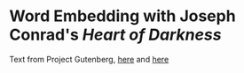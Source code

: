 # Word Embedding with Joseph Conrad's _Heart of Darkness_

Text from Project Gutenberg, [here](https://www.gutenberg.org/files/219/219-h/219-h.htm) and [here](http://www.gutenberg.org/cache/epub/1728/pg1728.txt)
